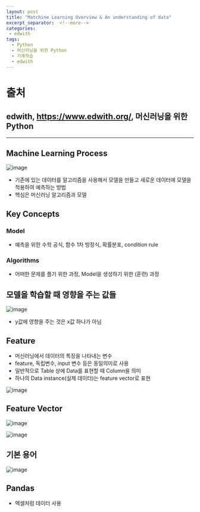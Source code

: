 ```yaml
---
layout: post
title: "Matchine Learning Overview & An understanding of data"
excerpt_separator:  <!--more-->
categories:
 - edwith
tags:
  - Python
  - 머신러닝을 위한 Python
  - 기계학습
  - edwith
---
```


# 출처

## edwith, <https://www.edwith.org/>, 머신러닝을 위한 Python

---

<!--more-->

## Machine Learning Process

![image](https://user-images.githubusercontent.com/28076542/46059202-42392b00-c199-11e8-91f4-6497376508b4.png)

* 기존에 있는 데이터를 알고리즘을 사용해서 모델을 만들고 새로운 데이터에 모델을 적용하여 예측하는 방법
* 핵심은 머신러닝 알고리즘과 모델

## Key Concepts

### Model

* 예측을 위한 수학 공식, 함수 1차 방정식, 확률분포, condition rule

### Algorithms

* 어떠한 문제를 플기 위한 과정, Model을 생성하기 위한 (훈련) 과정

## 모델을 학습할 때 영향을 주는 값들

![image](https://user-images.githubusercontent.com/28076542/46059302-96dca600-c199-11e8-821c-ac150ccfa541.png)

* y값에 영향을 주는 것은 x값 하나가 아님

## Feature

* 머신러닝에서 데이터의 특징을 나타내는 변수
* feature, 독립변수, input 변수 등은 동일의미로 사용
* 일반적으로 Table 상에 Data를 표현할 때 Column을 의미
* 하나의 Data instance(실제 데이터)는 feature vector로 표현

![image](https://user-images.githubusercontent.com/28076542/46059385-fd61c400-c199-11e8-9479-af514659cbd0.png)

## Feature Vector

![image](https://user-images.githubusercontent.com/28076542/46059426-26825480-c19a-11e8-87b3-9eec64afb895.png)

![image](https://user-images.githubusercontent.com/28076542/46059445-39952480-c19a-11e8-8e6a-529db1f40364.png)

## 기본 용어

![image](https://user-images.githubusercontent.com/28076542/46059677-3cdce000-c19b-11e8-8dcc-fab8f9400518.png)

## Pandas

* 엑셀처럼 데이터 사용
